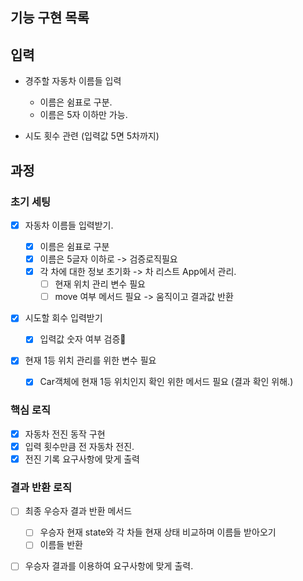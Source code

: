 ## 기능 구현 목록

## 입력

- 경주할 자동차 이름들 입력

  - 이름은 쉼표로 구분.
  - 이름은 5자 이하만 가능.

- 시도 횟수 관련 (입력값 5면 5차까지)

## 과정

### 초기 세팅

- [x] 자동차 이름들 입력받기.

  - [x] 이름은 쉼표로 구분
  - [x] 이름은 5글자 이하로 -> 검증로직필요
  - [x] 각 차에 대한 정보 초기화 -> 차 리스트 App에서 관리.
    - [ ] 현재 위치 관리 변수 필요
    - [ ] move 여부 메서드 필요 -> 움직이고 결과값 반환

- [x] 시도할 회수 입력받기

  - [x] 입력값 숫자 여부 검증

- [x] 현재 1등 위치 관리를 위한 변수 필요
  - [x] Car객체에 현재 1등 위치인지 확인 위한 메서드 필요 (결과 확인 위해.)

### 핵심 로직

- [x] 자동차 전진 동작 구현
- [x] 입력 횟수만큼 전 자동차 전진.
- [x] 전진 기록 요구사항에 맞게 출력

### 결과 반환 로직

- [ ] 최종 우승자 결과 반환 메서드

  - [ ] 우승자 현재 state와 각 차들 현재 상태 비교하며 이름들 받아오기
  - [ ] 이름들 반환

- [ ] 우승자 결과를 이용하여 요구사항에 맞게 출력.
